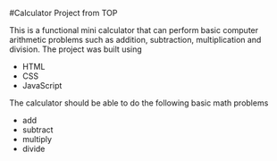 #Calculator Project from TOP

This is a functional mini calculator that can perform basic computer arithmetic problems such as addition, subtraction, multiplication and division.
The project was built using 
- HTML
- CSS 
- JavaScript

The calculator should be able to do the following basic math problems 
- add 
- subtract 
- multiply
- divide



